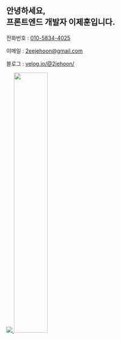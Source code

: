 <div style="display: flex, justify-content: center, align-items: center, width: 100%, height: 100px">
  <h2>
    안녕하세요, 
    <br/>
      프론트엔드 개발자 이제훈입니다. 
    <br/>
  </h2>
</div>
<div>
  <p>
    <span>
      전화번호 :
    </span>
    <span>
      <a href="tel:010-5834-4025">
        010-5834-4025
      </a>
    </span>
  </p>
  <p>
    <span>
      이메일 :
    </span>
    <span>
      <a href="mailto:﻿"2eejehoon@gmail.com">
        2eejehoon@gmail.com 
      </a>
    </span>
  </p>
  <p>
    <span>
      블로그 :
    </span>
    <span>
      <a href="https://velog.io/@2jehoon/" target="_blank">
         velog.io/@2jehoon/
      </a>
    </span>
  </p>
<div>
<div>
  <a href="s">
    <img src="https://github-readme-stats.vercel.app/api/top-langs/?username=2eejehoon&exclude_repo=2eejehoon.github.io&layout=compact&theme=tokyonight" />
  </a>
  <a href="s">
    <img src="https://github-readme-stats.vercel.app/api?username=2eejehoon&theme=tokyonight&show_icons=true" width="42%" />
  </a>
</div>
